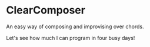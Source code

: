# ClearComposer
An easy way of composing and improvising over chords.

Let's see how much I can program in four busy days!
